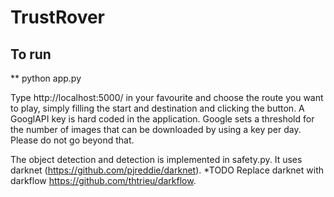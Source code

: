# TrustRover

## To run
**  python app.py

Type http://localhost:5000/ in your favourite and choose the route you want to play,
simply filling the start and destination and clicking the button.
A GooglAPI key is hard coded in the application.
Google sets a threshold for the number of images that can be downloaded by using a key
per day. Please do not go beyond that.

The object detection and detection is implemented in safety.py. It uses darknet 
(https://github.com/pjreddie/darknet). *TODO Replace darknet with darkflow 
https://github.com/thtrieu/darkflow.


